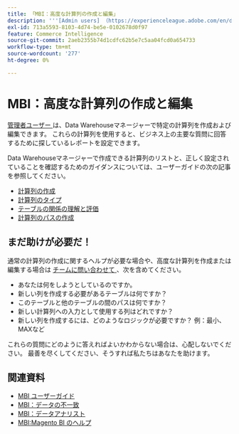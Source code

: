 ```yaml
---
title: 「MBI：高度な計算列の作成と編集」
description: '''[Admin users] （https://experienceleague.adobe.com/en/docs/commerce-business-intelligence/mbi/administrator/user-mgmt/user-management）には、Data Warehouse管理で特定の計算列を作成および編集する機能があります。 これらの計算列を使用すると、ビジネス上の重要な質問に回答するために探しているレポートを設定できます。」'
exl-id: 713a5593-8103-4d74-be5e-0102678d0f97
feature: Commerce Intelligence
source-git-commit: 2aeb2355b74d1cdfc62b5e7c5aa04fcd0a654733
workflow-type: tm+mt
source-wordcount: '277'
ht-degree: 0%

---
```


# MBI：高度な計算列の作成と編集

[ 管理者ユーザー ](https://experienceleague.adobe.com/en/docs/commerce-business-intelligence/mbi/administrator/user-mgmt/user-management) は、Data Warehouseマネージャーで特定の計算列を作成および編集できます。 これらの計算列を使用すると、ビジネス上の主要な質問に回答するために探しているレポートを設定できます。

Data Warehouseマネージャーで作成できる計算列のリストと、正しく設定されていることを確認するためのガイダンスについては、ユーザーガイドの次の記事を参照してください。

* [ 計算列の作成 ](https://experienceleague.adobe.com/en/docs/commerce-business-intelligence/mbi/analyze/warehouse-manager/creating-calculated-columns)
* [ 計算列のタイプ ](https://experienceleague.adobe.com/en/docs/commerce-business-intelligence/mbi/analyze/warehouse-manager/calc-column-types)
* [ テーブルの関係の理解と評価 ](https://experienceleague.adobe.com/en/docs/commerce-business-intelligence/mbi/analyze/warehouse-manager/table-relationships)
* [ 計算列のパスの作成 ](https://experienceleague.adobe.com/en/docs/commerce-business-intelligence/mbi/analyze/warehouse-manager/create-paths-calc-columns)

## まだ助けが必要だ！

通常の計算列の作成に関するヘルプが必要な場合や、高度な計算列を作成または編集する場合は [ チームに問い合わせて ](/help/help-center-guide/help-center/magento-help-center-user-guide.md#submit-ticket)、次を含めてください。

* あなたは何をしようとしているのですか。
* 新しい列を作成する必要があるテーブルは何ですか？
* このテーブルと他のテーブルの間のパスは何ですか？
* 新しい計算列への入力として使用する列はどれですか？
* 新しい列を作成するには、どのようなロジックが必要ですか？ 例：最小、MAXなど

これらの質問にどのように答えればよいかわからない場合は、心配しないでください。 最善を尽くしてください、そうすれば私たちはあなたを助けます。

## 関連資料

* [MBI ユーザーガイド ](https://experienceleague.adobe.com/en/docs/commerce-business-intelligence/mbi/guide-overview)
* [MBI：データの不一致](/help/troubleshooting/miscellaneous/mbi-data-discrepancies.md)
* [MBI：データアナリスト ](https://experienceleague.adobe.com/en/docs/commerce-business-intelligence/mbi/analyze/data-analyst)
* [MBI:Magento BI のヘルプ ](https://experienceleague.adobe.com/en/docs/commerce-business-intelligence/mbi/start/sign-in)
